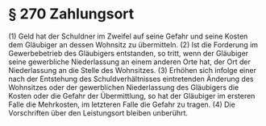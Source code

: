 # § 270 Zahlungsort
(1) Geld hat der Schuldner im Zweifel auf seine Gefahr und seine Kosten dem Gläubiger an dessen Wohnsitz zu übermitteln.
(2) Ist die Forderung im Gewerbebetrieb des Gläubigers entstanden, so tritt, wenn der Gläubiger seine gewerbliche Niederlassung an einem anderen Orte hat, der Ort der Niederlassung an die Stelle des Wohnsitzes.
(3) Erhöhen sich infolge einer nach der Entstehung des Schuldverhältnisses eintretenden Änderung des Wohnsitzes oder der gewerblichen Niederlassung des Gläubigers die Kosten oder die Gefahr der Übermittlung, so hat der Gläubiger im ersteren Falle die Mehrkosten, im letzteren Falle die Gefahr zu tragen.
(4) Die Vorschriften über den Leistungsort bleiben unberührt.